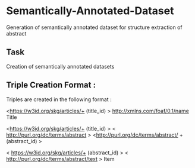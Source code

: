 # Semantically-Annotated-Dataset
Generation of semantically annotated dataset for structure extraction of abstract

## Task
Creation of semantically annotated datasets 

## Triple Creation Format :

Triples are created in the following format :

<https://w3id.org/skg/articles/+ (title_id) > <http://xmlns.com/foaf/0.1/name> Title

<https://w3id.org/skg/articles/+ (title_id) > < http://purl.org/dc/terms/abstract >  <http://purl.org/dc/terms/abstract/ +(abstract_id) >

< https://w3id.org/skg/articles/+ (abstract_id) >
< http://purl.org/dc/terms/abstract/text > Item  

